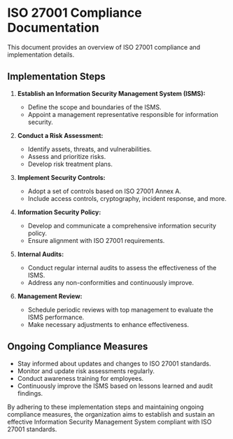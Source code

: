 # ISO 27001 Compliance Documentation

This document provides an overview of ISO 27001 compliance and implementation details.

## Implementation Steps

1. **Establish an Information Security Management System (ISMS):**
   - Define the scope and boundaries of the ISMS.
   - Appoint a management representative responsible for information security.

2. **Conduct a Risk Assessment:**
   - Identify assets, threats, and vulnerabilities.
   - Assess and prioritize risks.
   - Develop risk treatment plans.

3. **Implement Security Controls:**
   - Adopt a set of controls based on ISO 27001 Annex A.
   - Include access controls, cryptography, incident response, and more.

4. **Information Security Policy:**
   - Develop and communicate a comprehensive information security policy.
   - Ensure alignment with ISO 27001 requirements.

5. **Internal Audits:**
   - Conduct regular internal audits to assess the effectiveness of the ISMS.
   - Address any non-conformities and continuously improve.

6. **Management Review:**
   - Schedule periodic reviews with top management to evaluate the ISMS performance.
   - Make necessary adjustments to enhance effectiveness.

## Ongoing Compliance Measures

- Stay informed about updates and changes to ISO 27001 standards.
- Monitor and update risk assessments regularly.
- Conduct awareness training for employees.
- Continuously improve the ISMS based on lessons learned and audit findings.

By adhering to these implementation steps and maintaining ongoing compliance measures, the organization aims to establish and sustain an effective Information Security Management System compliant with ISO 27001 standards.
